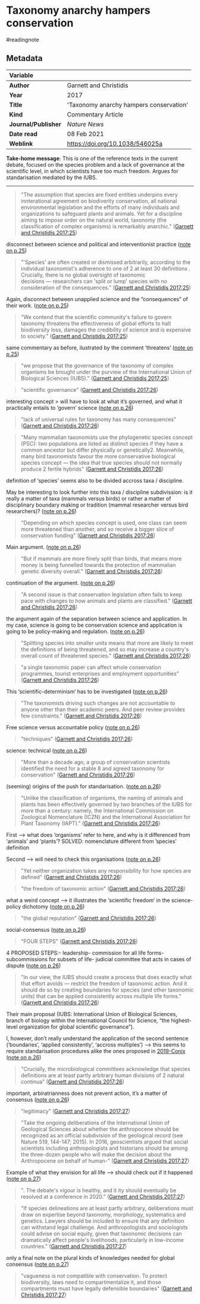 # Taxonomy anarchy hampers conservation
#readingnote 


## Metadata

|   Variable     |  |
|:--------------|:-----------|
| **Author**			| Garnett and Christidis     | 
| **Year**				| 	2017		 | 
| **Title**				| 	'Taxonomy anarchy hampers conservation'		 | 
| **Kind**				| Commentary Article| 
| **Journal/Publisher**				| 	*Nature News*		 | 
| **Date read**				| 	08 Feb 2021	 | 
| **Weblink**				| https://doi.org/10.1038/546025a			 | 

**Take-home message**: This is one of the reference texts in the current debate, focused on the species problem and a lack of governance at the scientific level, in which scientists have too much freedom. Argues for standarisation mediated by the IUBS.

---


> "The assumption that species are fixed entities underpins every innterational agreement on biodiverity conservation, all national environmental legislation and the efforts of many individuals and organizations to safeguard plants and animals. Yet for a discipline aiming to impose order on the natural world, taxonomy (the classification of complex organisms) is remarkably anarchic." ([Garnett and Christidis 2017:25](zotero://open-pdf/library/items/MJSUN2UK?page=1))

disconnect between science and political and interventionist practice ([note on p.25](zotero://open-pdf/library/items/MJSUN2UK?page=1))

> "'Species' are often created or dismissed arbitrarily, according to the individual taxonomist's adherence to one of 2 at least 30 definitions . Crucially, there is no global oversight of taxonomic decisions — researchers can 'split or lump' species with no consideration of the consequences." ([Garnett and Christidis 2017:25](zotero://open-pdf/library/items/MJSUN2UK?page=1))

Again, disconnect between unapplied science and the “consequences” of their work. ([note on p.25](zotero://open-pdf/library/items/MJSUN2UK?page=1))

> "We  contend that the scientific community's failure to govern taxonomy threatens the effectiveness of global efforts to halt biodiversity loss, damages the credibility of science and is expensive to society." ([Garnett and Christidis 2017:25](zotero://open-pdf/library/items/MJSUN2UK?page=1))

same commentary as before, ilustrated by the comment ‘threatens’ ([note on p.25](zotero://open-pdf/library/items/MJSUN2UK?page=1))

> "we propose that the governance of the taxonomy of complex organisms be brought under the purview of the International Union of Biological Sciences (IUBS)." ([Garnett and Christidis 2017:25](zotero://open-pdf/library/items/MJSUN2UK?page=1))

> "scientific governance" ([Garnett and Christidis 2017:26](zotero://open-pdf/library/items/MJSUN2UK?page=2))

interesting concept > will have to look at what it’s governed, and what it practically entails to ‘govern’ science ([note on p.26](zotero://open-pdf/library/items/MJSUN2UK?page=2))

> "lack of universal rules for taxonomy has many consequences" ([Garnett and Christidis 2017:26](zotero://open-pdf/library/items/MJSUN2UK?page=2))

> "Many mammalian taxonomists use the phylogenetic species concept (PSC): two populations are listed as distinct species if they have a common ancestor but differ physically or genetically2. Meanwhile, many bird taxonomists favour the more conservative biological species concept — the idea that true species should not normally produce 2 fertile hybrids" ([Garnett and Christidis 2017:26](zotero://open-pdf/library/items/MJSUN2UK?page=2))

definition of ‘species’ seems also to be divided accross taxa / discipline.

May be interesting to look further into this taxa / discipline subdivission: is it really a matter of taxa (mammals versus birds) or rather a matter of disciplinary boundary making or tradition (mammal researcher versus bird researchers)? ([note on p.26](zotero://open-pdf/library/items/MJSUN2UK?page=2))

> "Depending on which species concept is used, one class can seem more threatened than another, and so receive a bigger slice of conservation funding" ([Garnett and Christidis 2017:26](zotero://open-pdf/library/items/MJSUN2UK?page=2))

Main argument.  ([note on p.26](zotero://open-pdf/library/items/MJSUN2UK?page=2))

> "But if mammals are more finely split than birds, that means more money is being funnelled towards the protection of mammalian genetic diversity overall." ([Garnett and Christidis 2017:26](zotero://open-pdf/library/items/MJSUN2UK?page=2))

continuation of the argument. ([note on p.26](zotero://open-pdf/library/items/MJSUN2UK?page=2))

> "A second issue is that conservation legislation often fails to keep pace with changes to how animals and plants are classified." ([Garnett and Christidis 2017:26](zotero://open-pdf/library/items/MJSUN2UK?page=2))

the argument again of the separation between science and application. In my case, science is going to be conservation science and application is going to be policy-making and regulation.  ([note on p.26](zotero://open-pdf/library/items/MJSUN2UK?page=2))

> "Splitting species into smaller units means that more are likely to meet the definitions of being threatened, and so may increase a country's overall count of threatened species." ([Garnett and Christidis 2017:26](zotero://open-pdf/library/items/MJSUN2UK?page=2))

> "a single taxonomic paper can affect whole conservation programmes, tourist enterprises and employment opportunities" ([Garnett and Christidis 2017:26](zotero://open-pdf/library/items/MJSUN2UK?page=2))

This ‘scientific-determinism’ has to be investigated ([note on p.26](zotero://open-pdf/library/items/MJSUN2UK?page=2))

> "The taxonomists driving such changes are not accountable to anyone other than their academic peers. And peer review provides few constraints." ([Garnett and Christidis 2017:26](zotero://open-pdf/library/items/MJSUN2UK?page=2))

Free science versus accountable policy ([note on p.26](zotero://open-pdf/library/items/MJSUN2UK?page=2))

> "techniques" ([Garnett and Christidis 2017:26](zotero://open-pdf/library/items/MJSUN2UK?page=2))

science: technical ([note on p.26](zotero://open-pdf/library/items/MJSUN2UK?page=2))

> "More than a decade ago, a group of conservation scientists identified the need for a stable 8 and agreed taxonomy for conservation" ([Garnett and Christidis 2017:26](zotero://open-pdf/library/items/MJSUN2UK?page=2))

(seeming) origins of the push for standarisation. ([note on p.26](zotero://open-pdf/library/items/MJSUN2UK?page=2))

> "Unlike the classification of organisms, the naming of animals and plants has been effectively governed by two branches of the IUBS for more than a century: namely, the International Commission on Zoological Nomenclature (ICZN) and the International Association for Plant Taxonomy (IAPT)." ([Garnett and Christidis 2017:26](zotero://open-pdf/library/items/MJSUN2UK?page=2))

First —> what does ‘organisms’ refer to here, and why is it differenced from ‘animals’ and ‘plants’? SOLVED: nomenclature different from ’species’ definition

Second —> will need to check this organisations ([note on p.26](zotero://open-pdf/library/items/MJSUN2UK?page=2))

> "Yet neither organization takes any responsibility for how species are defined" ([Garnett and Christidis 2017:26](zotero://open-pdf/library/items/MJSUN2UK?page=2))

> "the freedom of taxonomic action" ([Garnett and Christidis 2017:26](zotero://open-pdf/library/items/MJSUN2UK?page=2))

what a weird concept —> it illustrates the ‘scientific freedom’ in the science-policy dichotomy ([note on p.26](zotero://open-pdf/library/items/MJSUN2UK?page=2))

> "the global reputation" ([Garnett and Christidis 2017:26](zotero://open-pdf/library/items/MJSUN2UK?page=2))

social-consensus ([note on p.26](zotero://open-pdf/library/items/MJSUN2UK?page=2))

> "FOUR STEPS" ([Garnett and Christidis 2017:26](zotero://open-pdf/library/items/MJSUN2UK?page=2))

4 PROPOSED STEPS:- leadership- commission for all life forms- subcommissions for subsets of life- judicial committee that acts in cases of dispute ([note on p.26](zotero://open-pdf/library/items/MJSUN2UK?page=2))

> "In our view, the IUBS should create a process that does exactly what that effort avoids — restrict the freedom of taxonomic action. And it should do so by creating boundaries for species (and other taxonomic units) that can be applied consistently across multiple life forms." ([Garnett and Christidis 2017:26](zotero://open-pdf/library/items/MJSUN2UK?page=2))

Their main proposal (IUBS: International Union of Biological Sciences, branch of biology within the International Council for Science, “the highest-level organization for global scientific governance”).

I, however, don’t really understand the application of the second sentence (‘boundaries’, ‘applied consistently’, ‘accross multiples’) —> this seems to require standarisation procedures alike the ones proposed in [2019-Conix](2019-Conix.md) ([note on p.26](zotero://open-pdf/library/items/MJSUN2UK?page=2))

> "Crucially, the microbiological committees acknowledge that species definitions are at least partly arbitrary human divisions of 2 natural continua" ([Garnett and Christidis 2017:26](zotero://open-pdf/library/items/MJSUN2UK?page=2))

important, arbiratrianness does not prevent action, it’s a matter of consensus ([note on p.26](zotero://open-pdf/library/items/MJSUN2UK?page=2))

> "legitimacy" ([Garnett and Christidis 2017:27](zotero://open-pdf/library/items/MJSUN2UK?page=3))

> "Take the ongoing deliberations of the International Union of Geological Sciences about whether the anthropocene should be recognized as an official subdivision of the geological record (see Nature 519, 144-147; 2015). In 2016, geoscientists argued that social scientists including anthropologists and historians should be among the three-dozen people who will make the decision about the Anthropocene on behalf of human-" ([Garnett and Christidis 2017:27](zotero://open-pdf/library/items/MJSUN2UK?page=3))

Example of what they envision for all life —> should check out if it happened ([note on p.27](zotero://open-pdf/library/items/MJSUN2UK?page=3))

> ". The debate's vigour is healthy, and it ity should eventually be resolved at a conference in 2020." ([Garnett and Christidis 2017:27](zotero://open-pdf/library/items/MJSUN2UK?page=3))

> "If species delineations are at least partly arbitrary, deliberations must draw on expertise beyond taxonomy, morphology, systematics and genetics. Lawyers should be included to ensure that any definition can withstand legal challenge. And anthropologists and sociologists could advise on social equity, given that taxonomic decisions can dramatically affect people's livelihoods, particularly in low-income countries." ([Garnett and Christidis 2017:27](zotero://open-pdf/library/items/MJSUN2UK?page=3))

only a final note on the plural kinds of knowledges needed for global consensus ([note on p.27](zotero://open-pdf/library/items/MJSUN2UK?page=3))

> "vagueness is not compatible with conservation. To protect biodiversity, laws need to compartmentalize it, and those compartments must have legally defensible boundaries" ([Garnett and Christidis 2017:27](zotero://open-pdf/library/items/MJSUN2UK?page=3))

